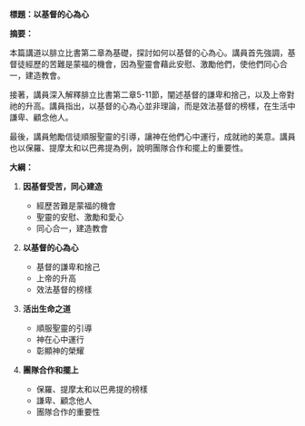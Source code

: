 **標題：以基督的心為心**

**摘要：**

本篇講道以腓立比書第二章為基礎，探討如何以基督的心為心。講員首先強調，基督徒經歷的苦難是蒙福的機會，因為聖靈會藉此安慰、激勵他們，使他們同心合一，建造教會。

接著，講員深入解釋腓立比書第二章5-11節，闡述基督的謙卑和捨己，以及上帝對祂的升高。講員指出，以基督的心為心並非理論，而是效法基督的榜樣，在生活中謙卑、顧念他人。

最後，講員勉勵信徒順服聖靈的引導，讓神在他們心中運行，成就祂的美意。講員也以保羅、提摩太和以巴弗提為例，說明團隊合作和擺上的重要性。

**大綱：**

1. **因基督受苦，同心建造**
    - 經歷苦難是蒙福的機會
    - 聖靈的安慰、激勵和愛心
    - 同心合一，建造教會

2. **以基督的心為心**
    - 基督的謙卑和捨己
    - 上帝的升高
    - 效法基督的榜樣

3. **活出生命之道**
    - 順服聖靈的引導
    - 神在心中運行
    - 彰顯神的榮耀

4. **團隊合作和擺上**
    - 保羅、提摩太和以巴弗提的榜樣
    - 謙卑、顧念他人
    - 團隊合作的重要性
